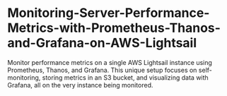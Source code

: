 # Monitoring-Server-Performance-Metrics-with-Prometheus-Thanos-and-Grafana-on-AWS-Lightsail
Monitor performance metrics on a single AWS Lightsail instance using Prometheus, Thanos, and Grafana. This unique setup focuses on self-monitoring, storing metrics in an S3 bucket, and visualizing data with Grafana, all on the very instance being monitored.
